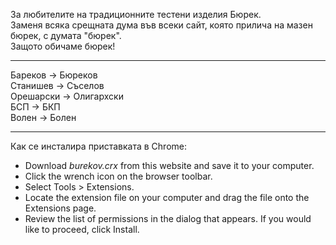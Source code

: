 За любителите на традиционните тестени изделия Бюрек.   
Заменя всяка срещната дума във всеки сайт, която прилича на мазен бюрек, с думата "бюрек".   
Защото обичаме бюрек!

---

Бареков -> Бюреков   
Станишев -> Съселов   
Орешарски -> Олигархски   
БСП -> БКП   
Волен -> Болен   

---

Как се инсталира приставката в Chrome:

* Download  *burekov.crx*  from this website and save it to your computer.   
* Click the wrench icon on the browser toolbar.   
* Select Tools > Extensions.   
* Locate the extension file on your computer and drag the file onto the Extensions page.   
* Review the list of permissions in the dialog that appears. If you would like to proceed, click Install.   

